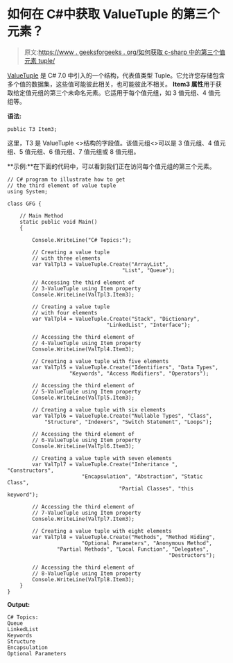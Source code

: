 # 如何在 C#中获取 ValueTuple 的第三个元素？

> 原文:[https://www . geeksforgeeks . org/如何获取 c-sharp 中的第三个值元素 tuple/](https://www.geeksforgeeks.org/how-to-get-third-element-of-the-valuetuple-in-c-sharp/)

[ValueTuple](https://www.geeksforgeeks.org/valuetuple-in-c-sharp/) 是 C# 7.0 中引入的一个结构，代表值类型 Tuple。它允许您存储包含多个值的数据集，这些值可能彼此相关，也可能彼此不相关。 **Item3 属性**用于获取给定值元组的第三个未命名元素。它适用于每个值元组，如 3 值元组、4 值元组等。

**语法:**

```
public T3 Item3;
```

这里，T3 是 ValueTuple <>结构的字段值。该值元组<>可以是 3 值元组、4 值元组、5 值元组、6 值元组、7 值元组或 8 值元组。

**示例:**在下面的代码中，可以看到我们正在访问每个值元组的第三个元素。

```
// C# program to illustrate how to get
// the third element of value tuple
using System;

class GFG {

    // Main Method
    static public void Main()
    {

        Console.WriteLine("C# Topics:");

        // Creating a value tuple
        // with three elements
        var ValTpl3 = ValueTuple.Create("ArrayList",
                                     "List", "Queue");

        // Accessing the third element of 
        // 3-ValueTuple using Item property
        Console.WriteLine(ValTpl3.Item3);

        // Creating a value tuple 
        // with four elements
        var ValTpl4 = ValueTuple.Create("Stack", "Dictionary",
                                "LinkedList", "Interface");

        // Accessing the third element of 
        // 4-ValueTuple using Item property
        Console.WriteLine(ValTpl4.Item3);

        // Creating a value tuple with five elements
        var ValTpl5 = ValueTuple.Create("Identifiers", "Data Types",
                    "Keywords", "Access Modifiers", "Operators");

        // Accessing the third element of 
        // 5-ValueTuple using Item property
        Console.WriteLine(ValTpl5.Item3);

        // Creating a value tuple with six elements
        var ValTpl6 = ValueTuple.Create("Nullable Types", "Class",
            "Structure", "Indexers", "Switch Statement", "Loops");

        // Accessing the third element of 
        // 6-ValueTuple using Item property
        Console.WriteLine(ValTpl6.Item3);

        // Creating a value tuple with seven elements
        var ValTpl7 = ValueTuple.Create("Inheritance ", "Constructors", 
                        "Encapsulation", "Abstraction", "Static Class",
                                    "Partial Classes", "this keyword");

        // Accessing the third element of 
        // 7-ValueTuple using Item property
        Console.WriteLine(ValTpl7.Item3);

        // Creating a value tuple with eight elements
        var ValTpl8 = ValueTuple.Create("Methods", "Method Hiding",
                        "Optional Parameters", "Anonymous Method",
                "Partial Methods", "Local Function", "Delegates",
                                                    "Destructors");

        // Accessing the third element of 
        // 8-ValueTuple using Item property
        Console.WriteLine(ValTpl8.Item3);
    }
}
```

**Output:**

```
C# Topics:
Queue
LinkedList
Keywords
Structure
Encapsulation
Optional Parameters

```